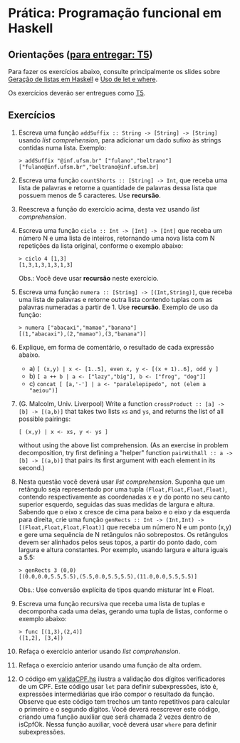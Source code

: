 # Prática: Programação funcional em Haskell



## Orientações ([para entregar: T5](../../trabalhos/t5))

Para fazer os exercícios abaixo, consulte principalmente os slides sobre [Geração de listas em Haskell](../../slides/slides-haskell-listas-geracao-2016a.pdf) e [Uso de let e where](../../slides/slides-haskell-let-where-2016a.pdf). 

Os exercícios deverão ser entregues como [T5]((../../trabalhos/t5)).


## Exercícios



1. Escreva uma função `addSuffix :: String -> [String] -> [String]` usando *list comprehension*, para adicionar um dado sufixo às strings contidas numa lista. Exemplo: 

   ```
   > addSuffix "@inf.ufsm.br" ["fulano","beltrano"]
   ["fulano@inf.ufsm.br","beltrano@inf.ufsm.br]
   ```

2. Escreva uma função `countShorts :: [String] -> Int`, que receba uma lista de palavras e retorne a quantidade de palavras dessa lista que possuem menos de 5 caracteres. Use **recursão**.

3. Reescreva   a   função   do   exercício   acima,   desta   vez   usando  *list comprehension*.

4. Escreva uma função `ciclo :: Int -> [Int] -> [Int]`  que receba um número N e uma lista de inteiros, retornando uma nova lista com N repetições da lista original, conforme o exemplo abaixo:

   ```
   > ciclo 4 [1,3]
   [1,3,1,3,1,3,1,3]
   ```
   Obs.: Você deve usar **recursão** neste exercício. 

5. Escreva uma função `numera :: [String] -> [(Int,String)]`, que receba uma lista de palavras e retorne outra lista contendo tuplas com as palavras numeradas a partir de 1. Use **recursão**. Exemplo de uso da função:
 
   ```
   > numera ["abacaxi","mamao","banana"]
   [(1,"abacaxi"),(2,"mamao"),(3,"banana")]
   ```
   
6. Explique, em forma de comentário, o resultado de cada expressão abaixo.

   - a) `[ (x,y) | x <- [1..5], even x, y <- [(x + 1)..6], odd y ]`
   - b) `[ a ++ b | a <- ["lazy","big"], b <- ["frog", "dog"]]`
   - c) `concat [ [a,'-'] | a <- "paralelepipedo", not (elem a "aeiou")]`
   
7. (G. Malcolm, Univ. Liverpool) Write a function `crossProduct :: [a] -> [b] -> [(a,b)]` that takes two lists `xs` and `ys`, and returns the list of all possible pairings: 

   ```
   [ (x,y) | x <- xs, y <- ys ]
   ```
   
   without using the above list comprehension. (As an exercise in problem decomposition, try first defining a "helper" function `pairWithAll :: a -> [b] -> [(a,b)]` that pairs its first argument with each element in its second.)


8. Nesta questão você deverá usar *list comprehension*. Suponha   que   um   retângulo   seja   representado   por   uma   tupla `(Float,Float,Float,Float)`, contendo respectivamente as coordenadas x e y do ponto no seu canto superior esquerdo, seguidas das suas medidas de largura e altura. Sabendo que o eixo x cresce de cima para baixo e o eixo y   da   esquerda   para   direita,   crie   uma   função `genRects :: Int -> (Int,Int) -> [(Float,Float,Float,Float)]` que receba um número N   e   um   ponto   (x,y)   e   gere   uma   sequência   de   N   retângulos   não sobrepostos.  Os retângulos devem ser alinhados pelos seus topos, a partir do ponto dado, com largura e altura constantes. Por exemplo, usando largura e altura iguais a 5.5: 

   ```
   > genRects 3 (0,0) 
   [(0.0,0.0,5.5,5.5),(5.5,0.0,5.5,5.5),(11.0,0.0,5.5,5.5)]
   ```
   Obs.: Use conversão explícita de tipos quando misturar Int e Float.
   
9. Escreva   uma   função recursiva  que   receba   uma   lista   de   tuplas   e decomponha cada uma delas, gerando uma tupla de listas, conforme o exemplo abaixo:

   ```
   > func [(1,3),(2,4)]
   ([1,2], [3,4])
   ```

10. Refaça o exercício anterior usando *list comprehension*.

11. Refaça o exercício anterior usando uma função de alta ordem.
 
12. O código em [validaCPF.hs](../../slides/validaCPF.hs) ilustra a validação dos dígitos verificadores de um CPF. Este código usar `let` para definir subexpressões, isto é, expressões intermediárias que irão compor o resultado da função. Observe que este código tem trechos um tanto repetitivos para calcular o primeiro e o segundo dígitos. Você deverá reescrever este código, criando uma função auxiliar que será chamada 2 vezes dentro de isCpfOk. Nessa função auxiliar, você deverá usar `where` para definir subexpressões. 
